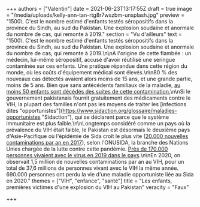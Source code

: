 +++
authors = ["Valentin"]
date = 2021-06-23T13:17:55Z
draft = true
image = "/media/uploads/kelly-ann-tan-rtg8r7wszbm-unsplash.jpg"
preview = "1500\\. C'est le nombre estimé d'enfants testés séropositifs dans la province du Sindh, au sud du Pakistan. Une explosion soudaine et anormale du nombre de cas, qui remonte à 2019."
section = "Vu d'ailleurs"
text = "1500\\. C'est le nombre estimé d'enfants testés séropositifs dans la province du Sindh, au sud du Pakistan. Une explosion soudaine et anormale du nombre de cas, qui remonte à 2019.\n\nÀ l'origine de cette flambée : un médecin, lui-même séropositif, accusé d'avoir réutilisé une seringue contaminée sur ces enfants. Une pratique répandue dans cette région du monde, où les coûts d'équipement médical sont élevés.\n\n80 % des nouveaux cas détectés avaient alors moins de 15 ans, et une grande partie, moins de 5 ans. Bien que sans antécédents familiaux de la maladie, [au moins 50 enfants sont décédés des suites de cette contamination.](https://www.france24.com/en/live-news/20210614-children-pay-the-price-in-pakistan-s-mass-hiv-outbreak)\n\nSi le gouvernement pakistanais fournit gratuitement des médicaments contre le VIH, la plupart des familles n'ont pas les moyens de traiter les [infections dites \"opportunistes\"](https://www.sidaction.org/glossaire/maladies-opportunistes \"Sidaction\"), qui se déclarent parce que le système immunitaire est plus faible.\n\nLongtemps considéré comme un pays où la prévalence du VIH était faible, le Pakistan est désormais le deuxième pays d'Asie-Pacifique où l'épidémie de Sida croît le plus vite ([20.000 nouvelles contaminations par an en 2017](https://www.unaids.org/fr/resources/presscentre/featurestories/2019/june/20190618_pakistan)), selon l'ONUSIDA, la branche des Nations Unies chargée de la lutte contre cette pandémie. [Près de 170.000 personnes vivaient avec le virus en 2019 dans le pays](https://www.unaids.org/sites/default/files/country/documents/PAK_2019_countryreport.pdf).\n\nEn 2020, on observait 1,5 million de nouvelles contaminations par an au VIH, pour un total de 37,6 millions de personnes vivant avec le VIH la même année. 690.000 personnes ont perdu la vie d'une maladie opportuniste liée au Sida en 2020."
themes = ["VIH", "enfance", "santé"]
title = "Les enfants, premières victimes d'une explosion du VIH au Pakistan"
veracity = "Faux"

+++
